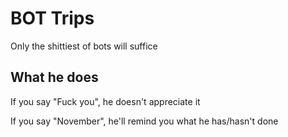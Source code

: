 # BOT Trips

Only the shittiest of bots will suffice

## What he does

If you say "Fuck you", he doesn't appreciate it

If you say "November", he'll remind you what he has/hasn't done

